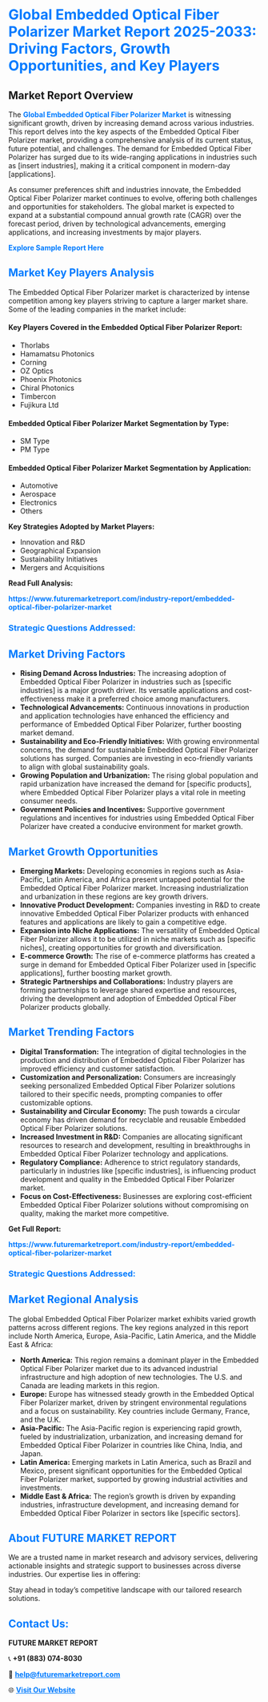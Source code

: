 <h1 style="color: #007BFF;">Global Embedded Optical Fiber Polarizer Market Report 2025-2033: Driving Factors, Growth Opportunities, and Key Players</h1>

<section id="overview">
<h2>Market Report Overview</h2>
<p>The <a href="https://www.futuremarketreport.com/industry-report/embedded-optical-fiber-polarizer-market" style="color: #007BFF; text-decoration: none;"><strong>Global Embedded Optical Fiber Polarizer Market</strong></a> is witnessing significant growth, driven by increasing demand across various industries. This report delves into the key aspects of the Embedded Optical Fiber Polarizer market, providing a comprehensive analysis of its current status, future potential, and challenges. The demand for Embedded Optical Fiber Polarizer has surged due to its wide-ranging applications in industries such as [insert industries], making it a critical component in modern-day [applications].</p>
<p>As consumer preferences shift and industries innovate, the Embedded Optical Fiber Polarizer market continues to evolve, offering both challenges and opportunities for stakeholders. The global market is expected to expand at a substantial compound annual growth rate (CAGR) over the forecast period, driven by technological advancements, emerging applications, and increasing investments by major players.</p>
</section>

<section id="overview">
<p><a href="https://www.futuremarketreport.com/request-sample/reportId=75276" style="color: #007BFF; text-decoration: none;"><strong>Explore Sample Report Here</strong></a></p>
</section>

<section id="key-players">
<h2 style="color: #007BFF;">Market Key Players Analysis</h2>
<p>The Embedded Optical Fiber Polarizer market is characterized by intense competition among key players striving to capture a larger market share. Some of the leading companies in the market include:</p>
<h4>Key Players Covered in the Embedded Optical Fiber Polarizer Report:</h4>
<ul><li>Thorlabs</li><li>Hamamatsu Photonics</li><li>Corning</li><li>OZ Optics</li><li>Phoenix Photonics</li><li>Chiral Photonics</li><li>Timbercon</li><li>Fujikura Ltd</li></ul>
<h4>Embedded Optical Fiber Polarizer Market Segmentation by Type:</h4>
<ul><li>SM Type</li><li>PM Type</li></ul>

<h4>Embedded Optical Fiber Polarizer Market Segmentation by Application:</h4>
<ul><li>Automotive</li><li>Aerospace</li><li>Electronics</li><li>Others</li></ul>
<p><strong>Key Strategies Adopted by Market Players:</strong></p>
<ul>
<li>Innovation and R&D</li>
<li>Geographical Expansion</li>
<li>Sustainability Initiatives</li>
<li>Mergers and Acquisitions</li>
</ul>
</section>

<section>
<p><strong>Read Full Analysis: </strong></p><a href="https://www.futuremarketreport.com/industry-report/embedded-optical-fiber-polarizer-market" style="color: #007BFF; text-decoration: none;"><strong>https://www.futuremarketreport.com/industry-report/embedded-optical-fiber-polarizer-market</strong></a>
<h3 style="color: #007BFF;">Strategic Questions Addressed:</h3>
</section>

<section id="driving-factors">
<h2 style="color: #007BFF;">Market Driving Factors</h2>
<ul>
<li><strong>Rising Demand Across Industries:</strong> The increasing adoption of Embedded Optical Fiber Polarizer in industries such as [specific industries] is a major growth driver. Its versatile applications and cost-effectiveness make it a preferred choice among manufacturers.</li>
<li><strong>Technological Advancements:</strong> Continuous innovations in production and application technologies have enhanced the efficiency and performance of Embedded Optical Fiber Polarizer, further boosting market demand.</li>
<li><strong>Sustainability and Eco-Friendly Initiatives:</strong> With growing environmental concerns, the demand for sustainable Embedded Optical Fiber Polarizer solutions has surged. Companies are investing in eco-friendly variants to align with global sustainability goals.</li>
<li><strong>Growing Population and Urbanization:</strong> The rising global population and rapid urbanization have increased the demand for [specific products], where Embedded Optical Fiber Polarizer plays a vital role in meeting consumer needs.</li>
<li><strong>Government Policies and Incentives:</strong> Supportive government regulations and incentives for industries using Embedded Optical Fiber Polarizer have created a conducive environment for market growth.</li>
</ul>
</section>

<section id="growth-opportunities">
<h2 style="color: #007BFF;">Market Growth Opportunities</h2>
<ul>
<li><strong>Emerging Markets:</strong> Developing economies in regions such as Asia-Pacific, Latin America, and Africa present untapped potential for the Embedded Optical Fiber Polarizer market. Increasing industrialization and urbanization in these regions are key growth drivers.</li>
<li><strong>Innovative Product Development:</strong> Companies investing in R&D to create innovative Embedded Optical Fiber Polarizer products with enhanced features and applications are likely to gain a competitive edge.</li>
<li><strong>Expansion into Niche Applications:</strong> The versatility of Embedded Optical Fiber Polarizer allows it to be utilized in niche markets such as [specific niches], creating opportunities for growth and diversification.</li>
<li><strong>E-commerce Growth:</strong> The rise of e-commerce platforms has created a surge in demand for Embedded Optical Fiber Polarizer used in [specific applications], further boosting market growth.</li>
<li><strong>Strategic Partnerships and Collaborations:</strong> Industry players are forming partnerships to leverage shared expertise and resources, driving the development and adoption of Embedded Optical Fiber Polarizer products globally.</li>
</ul>
</section>

<section id="trending-factors">
<h2 style="color: #007BFF;">Market Trending Factors</h2>
<ul>
<li><strong>Digital Transformation:</strong> The integration of digital technologies in the production and distribution of Embedded Optical Fiber Polarizer has improved efficiency and customer satisfaction.</li>
<li><strong>Customization and Personalization:</strong> Consumers are increasingly seeking personalized Embedded Optical Fiber Polarizer solutions tailored to their specific needs, prompting companies to offer customizable options.</li>
<li><strong>Sustainability and Circular Economy:</strong> The push towards a circular economy has driven demand for recyclable and reusable Embedded Optical Fiber Polarizer solutions.</li>
<li><strong>Increased Investment in R&D:</strong> Companies are allocating significant resources to research and development, resulting in breakthroughs in Embedded Optical Fiber Polarizer technology and applications.</li>
<li><strong>Regulatory Compliance:</strong> Adherence to strict regulatory standards, particularly in industries like [specific industries], is influencing product development and quality in the Embedded Optical Fiber Polarizer market.</li>
<li><strong>Focus on Cost-Effectiveness:</strong> Businesses are exploring cost-efficient Embedded Optical Fiber Polarizer solutions without compromising on quality, making the market more competitive.</li>
</ul>
</section>

<section>
<p><strong>Get Full Report: </strong></p><a href="https://www.futuremarketreport.com/industry-report/embedded-optical-fiber-polarizer-market" style="color: #007BFF; text-decoration: none;"><strong>https://www.futuremarketreport.com/industry-report/embedded-optical-fiber-polarizer-market</strong></a>
<h3 style="color: #007BFF;">Strategic Questions Addressed:</h3>
</section>


<section id="regional-analysis">
<h2 style="color: #007BFF;">Market Regional Analysis</h2>
<p>The global Embedded Optical Fiber Polarizer market exhibits varied growth patterns across different regions. The key regions analyzed in this report include North America, Europe, Asia-Pacific, Latin America, and the Middle East & Africa:</p>
<ul>
<li><strong>North America:</strong> This region remains a dominant player in the Embedded Optical Fiber Polarizer market due to its advanced industrial infrastructure and high adoption of new technologies. The U.S. and Canada are leading markets in this region.</li>
<li><strong>Europe:</strong> Europe has witnessed steady growth in the Embedded Optical Fiber Polarizer market, driven by stringent environmental regulations and a focus on sustainability. Key countries include Germany, France, and the U.K.</li>
<li><strong>Asia-Pacific:</strong> The Asia-Pacific region is experiencing rapid growth, fueled by industrialization, urbanization, and increasing demand for Embedded Optical Fiber Polarizer in countries like China, India, and Japan.</li>
<li><strong>Latin America:</strong> Emerging markets in Latin America, such as Brazil and Mexico, present significant opportunities for the Embedded Optical Fiber Polarizer market, supported by growing industrial activities and investments.</li>
<li><strong>Middle East & Africa:</strong> The region’s growth is driven by expanding industries, infrastructure development, and increasing demand for Embedded Optical Fiber Polarizer in sectors like [specific sectors].</li>
</ul>
</section>

<footer>
<h2 style="color: #007BFF;">About FUTURE MARKET REPORT</h2>
<p>We are a trusted name in market research and advisory services, delivering actionable insights and strategic support to businesses across diverse industries. Our expertise lies in offering:</p>

<p>Stay ahead in today’s competitive landscape with our tailored research solutions.</p>

<h2 style="color: #007BFF;">Contact Us:</h2>
<p><strong>FUTURE MARKET REPORT</strong></p>
<p>📞 <strong>+91 (883) 074-8030</strong></p>
<p>📧 <strong><a href="mailto:help@futuremarketreport.com" style="color: #007BFF;">help@futuremarketreport.com</a></strong></p>
<p>🌐 <strong><a href="https://www.futuremarketreport.com/" style="color: #007BFF;">Visit Our Website</a></strong></p>
</footer>